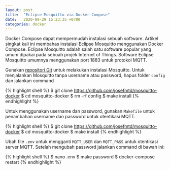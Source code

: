 ```yaml
---
layout: post
title:  "Eclipse Mosquitto via Docker Compose"
date:   2020-09-29 15:23:35 +0700
categories: docker
---
```


Docker Compose dapat mempermudah instalasi sebuah software. Artikel singkat kali ini membahas instalasi Eclipse Mosquitto menggunakan Docker Compose.
Eclipse Mosquitto adalah salah satu software popular yang umum dipakai pada sebuah projek Internet of Things.
Software Eclipse Mosquitto umumnya menggunakan port 1883 untuk protokol MQTT.

Gunakan [repositori Git][repositori-git] untuk melakukan instalasi Mosquitto. Untuk menjalankan Mosquitto tanpa username atau password, hapus folder `config` dan jalankan command

{% highlight shell %}
$ git clone https://github.com/josefmtd/mosquitto-docker
$ cd mosquitto-docker
$ rm -rf config
$ make install
{% endhighlight %}

Untuk menggunakan username dan password, gunakan `Makefile` untuk penambahan username dan password untuk otentikasi MQTT.

{% highlight shell %}
$ git clone https://github.com/josefmtd/mosquitto-docker
$ cd mosquitto-docker
$ make install
{% endhighlight %}

Ubah file `.env` untuk mengganti `MQTT_USER` dan `MQTT_PASS` untuk otentikasi server MQTT. Setelah mengubah password jalankan command di bawah ini:

{% highlight shell %}
$ nano .env
$ make password
$ docker-compose restart
{% endhighlight %}

[repositori-git]: https://github.com/josefmtd/mosquitto-docker

